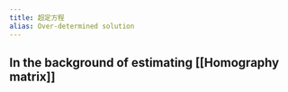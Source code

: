```yaml
---
title: 超定方程
alias: Over-determined solution
---
```


## In the background of estimating [[Homography matrix]]
##